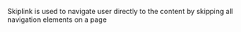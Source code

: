 Skiplink is used to navigate user directly to the content by skipping all navigation elements on a page
